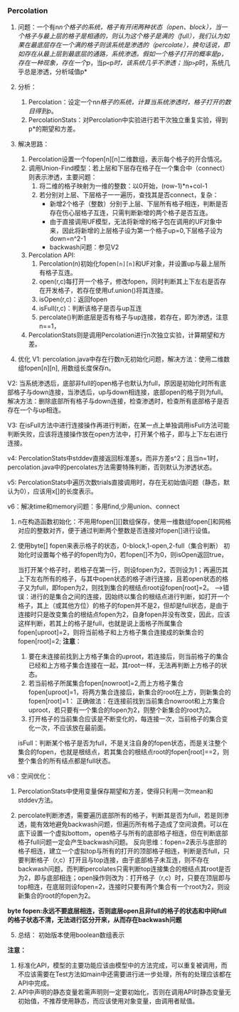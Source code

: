 ### Percolation
1. 问题：一个有n*n个格子的系统，格子有开闭两种状态（open、block），当一个格子与最上层的格子是相通的，则认为这个格子是满的（full），我们认为如果在最底层存在一个满的格子则该系统是渗透的（percolate），换句话说，即如存在从最上层到最底层的通路，系统渗透。假如一个格子打开的概率是p，存在一种现象，存在一个p*，当p``<``p*时，该系统几乎不渗透；当p``>``p*时，系统几乎总是渗透，分析域值p*

2. 分析：
    1. Percolation：设定一个n*n格子的系统，计算当系统渗透时，格子打开的数目得到p*。
    2. PercolationStats：对Percolation中实验进行若干次独立重复实验，得到p*的期望和方差。


3. 解决思路：
    1. Percolation设置一个fopen[n][n]二维数组，表示每个格子的开合情况。
    2. 调用Union-Find模型：若上层和下层存在格子在一个集合中（connect）则表示渗透，主要问题：
        1. 将二维的格子映射为一维的整数：以0开始，(row-1)*n+col-1
        2. 若分别对上层、下层格子一一遍历，查找其是否connect，复杂：
            + 新增2个格子（整数）分别于上层、下层所有格子相连，判断是否存在伤心层格子互连，只需判断新增的两个格子是否互连。
            + 由于直接调用UF模型，无法将新增的格子包在调用的UF对象中来，因此将新增的上层格子设为第一个格子up=0,下层格子设为down=n^2-1
            + backwash问题：参见V2
    3. Percolation API:
        1. Percolation(n)初始化fopen``[n][n]``和UF对象，并设置up与最上层所有格子互连。
        2. open(r,c)每打开一个格子，修改fopen，同时判断其上下左右是否存在开发格子，若存在使用uf.union()将其连接。
        3. isOpen(r,c)：返回fopen
        4. isFull(r,c)：判断该格子是否与up互连
        5. percolate()判断底层是否有格子与up连接，若存在，即为渗透，注意n==1，
    4. PercolationStats则是调用Percolation进行n次独立实验，计算期望和方差。

4. 优化 
V1: percolation.java中存在行数n无初始化问题，解决方法：使用二维数组fopen[n][n],
用数组长度保存n。

V2: 当系统渗透后，底部非full的open格子也默认为full，原因是初始化时所有底部格子与down连接，当渗透后，up与down相连接，底部open的格子则为full。
解决方法：删除底部所有格子与down连接，检查渗透时，检查所有底部格子是否存在一个与up相连。

V3: 在isFull方法中进行连接操作再进行判断，在某一点上单独调用isFull方法可能判断失败，应该将连接操作放在open方法中，打开某个格子，即与上下左右进行连接。

v4: PercolationStats中stddev直接返回标准差s，而非方差s^2；且当n=1时，percolation.java中的percolates方法需要特殊判断，否则默认为渗透状态。

v5: PercolationStats中遍历次数trials直接调用时，存在无初始值问题（静态，默认为0），应该用x[]的长度表示。

v6：解决time和memory问题：多用find,少用union、connect
1. n在构造函数初始化：不用用fopen[][]数组保存，使用一维数组fopen[]和网格对应的整数对齐，便于通过判断两个整数是否连接对fopen[]进行设值。

2. 使用byte[] fopen来表示格子的状态，0-block,1-open,2-full（集合判断）
    初始化时设置每个格子的fopen均为0，若fopen[]不为0，则isOpen返回true，
    
    当打开某个格子时，若格子在第一行，则设fopen为2，否则设为1；再遍历其上下左右所有的格子，与其中open状态的格子进行连接，且若open状态的格子又为full，即fopen为2，则找到集合的根结点root设fopen[root]=2。
    -->错误：进行的是集合之间的连接，因始终以集合的根结点进行判断，如打开一个格子，其上（或其他方位）的格子的fopen并不是2，但却是full状态，是由于连接时只是改变集合的根结点fopen为2，自身fopen并没有改变，因此，应该这样判断，若其上的格子是full，也就是说上面格子所属集合fopen[uproot]=2，则将当前格子和上方格子集合连接成的新集合的fopen[root]=2;
    **注意**：
    1. 要在未连接前找到上方格子集合的uproot，若连接后，则当前格子的集合已经和上方格子集合连接在一起，其root一样，无法再判断上方格子的状态。
    2. 若当前格子所属集合fopen[nowroot]=2,而上方格子集合fopen[uproot]=1，将两方集合连接后，新集合的root在上方，则新集合的fopen[root]=1：
    正确做法：在连接前找到当前集合nowroot和上方集合uproot，若只要有一个集合的fopen为2，则整个新集合的root为2。
    3. 打开格子的当前集合应该是不断变化的，每连接一次，当前格子的集合变化一次，不应该放在最前面。


    isFull：判断某个格子是否为full，不是关注自身的fopen状态，而是关注整个集合的fopen，也就是根结点，若其集合的根结点root的fopen[root]==2，则整个集合的所有结点都是full状态。

v8：空间优化：
1. PercolationStats中使用变量保存期望和方差，使得只利用一次mean和stddev方法。

2. percolate判断渗透，需要遍历底部所有的格子，判断其是否为full，若是则渗透，能有效地避免backwash问题，但遍历所有格子造成了空间浪费。可以在底下设置一个虚拟bottom，open格子与所有的底部格子相连，但在判断底部格子full问题一定会产生backwash问题。
反向思维：fopen=2表示与底部的格子相连，建立一个虚拟top与所有的打开的顶部格子相连，判断是否full，只要判断格子（r,c）打开且与top连接，由于底部格子未互连，则不存在backwash问题，而判断percolates只需判断top连接集合的根结点其root是否为2，即与底部相连；open操作则改为：打开格子（r,c）时，只要在顶层即与top相连，在底层则设fopen=2，连接时只要有两个集合有一个root为2，则设新集合的root的fopen为2。

**byte fopen:永远不要底层相连，否则底层open且非full的格子的状态和中间full的格子状态不清，无法进行区分开来，从而存在backwash问题**

5. 总结：
初始版本使用boolean数组表示

**注意：**
1. 标准化API，模型的主要功能应该由模型中的方法完成，可以重复被调用，而不应该需要在Test方法如main中还需要进行进一步处理，所有的处理应该都在API中完成。
2. API中声明的静态变量若需声明则一定要初始化，否则在调用API时静态变量无初始值，不推荐使用静态，而应该使用对象变量，由调用者赋值。